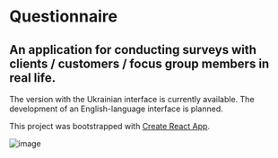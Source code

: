# Questionnaire

## An application for conducting surveys with clients / customers / focus group members in real life.

The version with the Ukrainian interface is currently available. The development of an English-language interface is planned.

This project was bootstrapped with [Create React App](https://github.com/facebook/create-react-app).

![image](https://user-images.githubusercontent.com/112722061/226437403-2758f238-086c-42eb-ab10-54d447e4325e.png)
